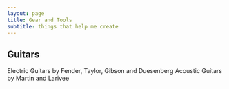 ```yaml
---
layout: page
title: Gear and Tools
subtitle: things that help me create
---
```


## Guitars

Electric Guitars by Fender, Taylor, Gibson and Duesenberg
Acoustic Guitars by Martin and Larivee
